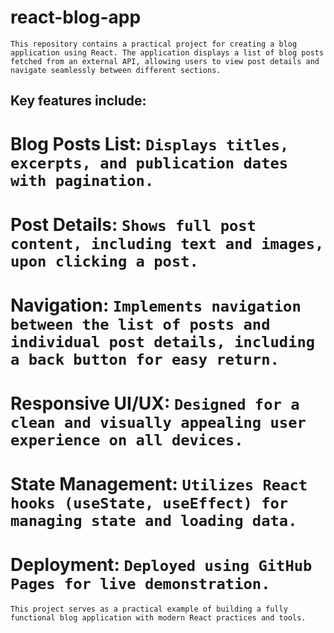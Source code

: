 # react-blog-app

`This repository contains a practical project for creating a blog application using React. The application displays a list of blog posts fetched from an external API, allowing users to view post details and navigate seamlessly between different sections.`

## Key features include:

# Blog Posts List: `Displays titles, excerpts, and publication dates with pagination.`

# Post Details: `Shows full post content, including text and images, upon clicking a post.`

# Navigation: `Implements navigation between the list of posts and individual post details, including a back button for easy return.`

# Responsive UI/UX: `Designed for a clean and visually appealing user experience on all devices.`

# State Management: `Utilizes React hooks (useState, useEffect) for managing state and loading data.`

# Deployment: `Deployed using GitHub Pages for live demonstration.`

`This project serves as a practical example of building a fully functional blog application with modern React practices and tools.`
